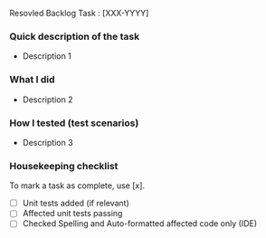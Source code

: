 Resovled Backlog Task : [XXX-YYYY]

### Quick description of the task
- Description 1

### What I did
- Description 2

### How I tested (test scenarios)
- Description 3


### Housekeeping checklist
To mark a task as complete, use [x].
- [ ] Unit tests added (if relevant)
- [ ] Affected unit tests passing
- [ ] Checked Spelling and Auto-formatted affected code only (IDE)